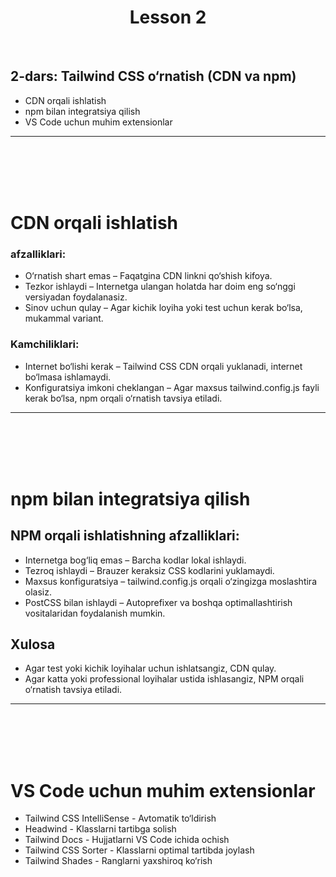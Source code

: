 
<h1 style="text-align:center;">Lesson 2</h1>

<br>

## 2-dars: Tailwind CSS o‘rnatish (CDN va npm)

- CDN orqali ishlatish
- npm bilan integratsiya qilish
- VS Code uchun muhim extensionlar

<hr><br><br><br><br>

# CDN orqali ishlatish

### afzalliklari:

- O‘rnatish shart emas – Faqatgina CDN linkni qo‘shish kifoya.
- Tezkor ishlaydi – Internetga ulangan holatda har doim eng so‘nggi versiyadan foydalanasiz.
- Sinov uchun qulay – Agar kichik loyiha yoki test uchun kerak bo‘lsa, mukammal variant.

### Kamchiliklari:

- Internet bo‘lishi kerak – Tailwind CSS CDN orqali yuklanadi, internet bo‘lmasa ishlamaydi.
- Konfiguratsiya imkoni cheklangan – Agar maxsus tailwind.config.js fayli kerak bo‘lsa, npm orqali o‘rnatish tavsiya etiladi.

<hr><br><br><br><br>

# npm bilan integratsiya qilish


## NPM orqali ishlatishning afzalliklari:

- Internetga bog‘liq emas – Barcha kodlar lokal ishlaydi.
- Tezroq ishlaydi – Brauzer keraksiz CSS kodlarini yuklamaydi.
- Maxsus konfiguratsiya – tailwind.config.js orqali o‘zingizga moslashtira olasiz.
- PostCSS bilan ishlaydi – Autoprefixer va boshqa optimallashtirish vositalaridan foydalanish mumkin.

## Xulosa

- Agar test yoki kichik loyihalar uchun ishlatsangiz, CDN qulay.
- Agar katta yoki professional loyihalar ustida ishlasangiz, NPM orqali o‘rnatish tavsiya etiladi.

<hr><br><br><br><br>

# VS Code uchun muhim extensionlar

- Tailwind CSS IntelliSense - Avtomatik to‘ldirish
- Headwind - Klasslarni tartibga solish
- Tailwind Docs - Hujjatlarni VS Code ichida ochish
- Tailwind CSS Sorter - Klasslarni optimal tartibda joylash
- Tailwind Shades - Ranglarni yaxshiroq ko‘rish